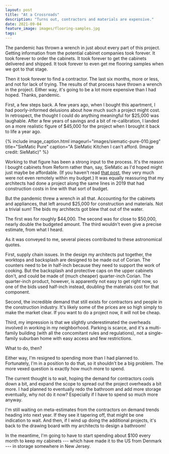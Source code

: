 ```yaml
---
layout: post
title: "At a Crossroads"
description: "Turns out, contractors and materials are expensive."
date: 2021-09-04
feature_image: images/flooring-samples.jpg
tags: 
---
```


The pandemic has thrown a wrench in just about every part of this project. Getting information from the potential cabinet companies took forever. It took forever to order the cabinets. It took forever to get the cabinets delivered and shipped. It took forever to even get me flooring samples when we got to that stage.

Then it took forever to find a contractor. The last six months, more or less, and not for lack of trying. The results of that process have thrown a wrench in the project. Either way, it's going to be a lot more expensive than I had hoped. Thanks, pandemic.

<!--more-->

First, a few steps back. A few years ago, when I bought this apartment, I had poorly-informed delusions about how much such a project might cost. In retrospect, the thought I could do anything meaningful for $25,000 was laughable. After a few years of savings and a bit of re-calibration, I landed on a more realistic figure of $45,000 for the project when I brought it back to life a year ago.


{% include image_caption.html imageurl="images/siematic-pure-010.jpeg" title="SieMatic Pure" caption="A SieMatic Kitchen I can't afford. (Image credit: SieMatic)" %}

Working to that figure has been a strong input to the process. It's the reason I bought cabinets from Reform rather than, say, SieMatic as I'd hoped might just maybe be affordable. (If you haven't read [that post](cabients-part-ii), they very much were not even remotely within my budget.) It was equally reassuring that my architects had done a project along the same lines in 2019 that had construction costs in line with that sort of budget.

But the pandemic threw a wrench in all that. Accounting for the cabinets and appliances, that left around $25,000 for construction and materials. Not a trivial sum! The bids my architects got blew that out of the water.

The first was for roughly $44,000. The second was for close to $50,000, nearly double the budgeted amount. The third wouldn't even give a precise estimate, from what I heard.

As it was conveyed to me, several pieces contributed to these astronomical quotes.

First, supply chain issues. In the design my architects put together, the worktops and backsplash are designed to be made out of Corian. The counters need to be in half-inch because they need to support the work of cooking. But the backsplash and protective caps on the upper cabinets don't, and could be made of (much cheaper) quarter-inch Corian. The quarter-inch product, however, is apparently not easy to get right now, so one of the bids used half-inch instead, doubling the materials cost for that component.

Second, the incredible demand that still exists for contractors and people in the construction industry. It's likely some of the prices are so high simply to make the market clear. If you want to do a project now, it will not be cheap.

Third, my impression is that we slightly underestimated the overheads involved in working in my neighborhood. Parking is scarce, and it's a multi-family building (with all the concomitant rules and regulations), not a single-family suburban home with easy access and few restrictions.

What to do, then?

Either way, I'm resigned to spending more than I had planned to. Fortunately, I'm in a position to do that, so it shouldn't be a big problem. The more vexed question is exactly how much more to spend.

The current thought is to wait, hoping the demand for contractors cools down a bit, and expand the scope to spread out the project overheads a bit more. I had planned to eventually redo the bathroom and add more storage eventually, why not do it now? Especially if I have to spend so much more anyway.

I'm still waiting on meta-estimates from the contractors on demand trends heading into next year. If they see it tapering off, that might be one indication to wait. And then, if I wind up doing the additional projects, it's back to the drawing board with my architects to design a bathroom!

In the meantime, I'm going to have to start spending about $100 every month to keep my cabinets --- which have made it to the US from Denmark --- in storage somewhere in New Jersey.



